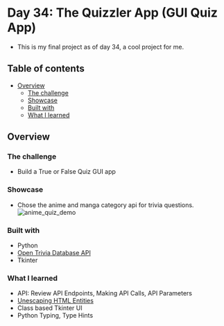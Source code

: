# Day 34: The Quizzler App (GUI Quiz App)
- This is my final project as of day 34, a cool project for me.
## Table of contents

- [Overview](#overview)
  - [The challenge](#the-challenge)
  - [Showcase](#showcase)
  - [Built with](#built-with)
  - [What I learned](#what-i-learned)

## Overview

### The challenge

- Build a True or False Quiz GUI app

### Showcase
- Chose the anime and manga category api for trivia questions.
![anime_quiz_demo](anime_quiz_demo.gif)

### Built with

- Python
- [Open Trivia Database API](https://opentdb.com/api_config.php)
- Tkinter


### What I learned
- API: Review API Endpoints, Making API Calls, API Parameters
- [Unescaping HTML Entities](https://www.freeformatter.com/html-escape.html)
- Class based Tkinter UI
- Python Typing, Type Hints


